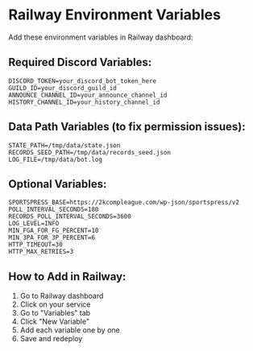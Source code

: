 # Railway Environment Variables

Add these environment variables in Railway dashboard:

## Required Discord Variables:
```env
DISCORD_TOKEN=your_discord_bot_token_here
GUILD_ID=your_discord_guild_id
ANNOUNCE_CHANNEL_ID=your_announce_channel_id
HISTORY_CHANNEL_ID=your_history_channel_id
```

## Data Path Variables (to fix permission issues):
```env
STATE_PATH=/tmp/data/state.json
RECORDS_SEED_PATH=/tmp/data/records_seed.json
LOG_FILE=/tmp/data/bot.log
```

## Optional Variables:
```env
SPORTSPRESS_BASE=https://2kcompleague.com/wp-json/sportspress/v2
POLL_INTERVAL_SECONDS=180
RECORDS_POLL_INTERVAL_SECONDS=3600
LOG_LEVEL=INFO
MIN_FGA_FOR_FG_PERCENT=10
MIN_3PA_FOR_3P_PERCENT=6
HTTP_TIMEOUT=30
HTTP_MAX_RETRIES=3
```

## How to Add in Railway:
1. Go to Railway dashboard
2. Click on your service
3. Go to "Variables" tab
4. Click "New Variable"
5. Add each variable one by one
6. Save and redeploy
